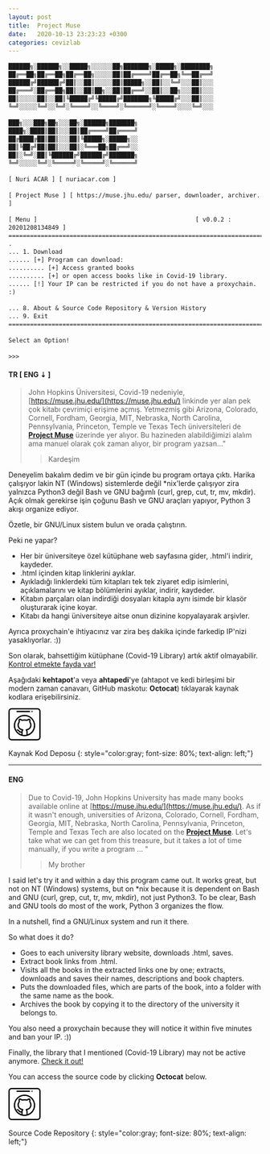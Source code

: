```yaml
---
layout: post
title:  Project Muse
date:   2020-10-13 23:23:23 +0300
categories: cevizlab
---
```


```
██████╗░██████╗░░█████╗░░░░░░██╗███████╗░█████╗░████████╗
██╔══██╗██╔══██╗██╔══██╗░░░░░██║██╔════╝██╔══██╗╚══██╔══╝
██████╔╝██████╔╝██║░░██║░░░░░██║█████╗░░██║░░╚═╝░░░██║░░░
██╔═══╝░██╔══██╗██║░░██║██╗░░██║██╔══╝░░██║░░██╗░░░██║░░░
██║░░░░░██║░░██║╚█████╔╝╚█████╔╝███████╗╚█████╔╝░░░██║░░░
╚═╝░░░░░╚═╝░░╚═╝░╚════╝░░╚════╝░╚══════╝░╚════╝░░░░╚═╝░░░

███╗░░░███╗██╗░░░██╗░██████╗███████╗
████╗░████║██║░░░██║██╔════╝██╔════╝
██╔████╔██║██║░░░██║╚█████╗░█████╗░░
██║╚██╔╝██║██║░░░██║░╚═══██╗██╔══╝░░
██║░╚═╝░██║╚██████╔╝██████╔╝███████╗
╚═╝░░░░░╚═╝░╚═════╝░╚═════╝░╚══════╝

[ Nuri ACAR ] [ nuriacar.com ]

[ Project Muse ] [ https://muse.jhu.edu/ parser, downloader, archiver. ]

[ Menu ]                                            [ v0.0.2 : 20201208134849 ]
===============================================================================
.
... 1. Download
...... [+] Program can download:
.......... [+] Access granted books
.......... [+] or open access books like in Covid-19 library. 
...... [!] Your IP can be restricted if you do not have a proxychain. :)

... 8. About & Source Code Repository & Version History
... 9. Exit
===============================================================================

Select an Option!

>>>
```

#### **TR [ ENG ⇣ ]**

> John Hopkins Üniversitesi, Covid-19 nedeniyle,
> [https://muse.jhu.edu/](https://muse.jhu.edu/) linkinde yer alan pek çok
> kitabı çevrimiçi erişime açmış. Yetmezmiş gibi Arizona, Colorado, Cornell,
> Fordham, Georgia, MIT, Nebraska, North Carolina, Pennsylvania, Princeton,
> Temple ve Texas Tech üniversiteleri de **[Project
> Muse](https://muse.jhu.edu/)** üzerinde yer alıyor. Bu hazineden
> alabildiğimizi alalım ama manuel olarak çok zaman alıyor, bir program
> yazsan..."
>> Kardeşim

Deneyelim bakalım dedim ve bir gün içinde bu program ortaya çıktı. Harika
çalışıyor lakin NT (Windows) sistemlerde değil *nix'lerde çalışıyor zira
yalnızca Python3 değil Bash ve GNU bağımlı (curl, grep, cut, tr, mv, mkdir).
Açık olmak gerekirse işin çoğunu Bash ve GNU araçları yapıyor, Python 3 akışı
organize ediyor.

Özetle, bir GNU/Linux sistem bulun ve orada çalıştırın.

Peki ne yapar?

+ Her bir üniversiteye özel kütüphane web sayfasına gider, .html'i indirir,
  kaydeder.
+ .html içinden kitap linklerini ayıklar.
+ Ayıkladığı linklerdeki tüm kitapları tek tek ziyaret edip isimlerini,
  açıklamalarını ve kitap bölümlerini ayıklar, indirir, kaydeder.
+ Kitabın parçaları olan indirdiği dosyaları kitapla aynı isimde bir klasör
  oluşturarak içine koyar.
+ Kitabı da hangi üniversiteye aitse onun dizinine kopyalayarak arşivler.

Ayrıca proxychain'e ihtiyacınız var zira beş dakika içinde farkedip IP'nizi
yasaklıyorlar. :))

Son olarak, bahsettiğim kütüphane (Covid-19 Library) artık aktif olmayabilir.
[Kontrol etmekte fayda
var!](https://about.muse.jhu.edu/resources/freeresourcescovid19/)

Aşağıdaki **kehtapot**'a veya **ahtapedi**'ye (ahtapot ve kedi birleşimi bir
modern zaman canavarı, GitHub maskotu: **Octocat**) tıklayarak kaynak kodlara
erişebilirsiniz.

[![Project Muse GitHub](/assets/img/github-icon.png "Project Muse GitHub")](https://github.com/nuriacar/project_muse)

Kaynak Kod Deposu
{: style="color:gray; font-size: 80%; text-align: left;"}

---

#### **ENG**

> Due to Covid-19, John Hopkins University has made many books available
> online at [https://muse.jhu.edu/](https://muse.jhu.edu/). As if it wasn't
> enough, universities of Arizona, Colorado, Cornell, Fordham, Georgia, MIT,
> Nebraska, North Carolina, Pennsylvania, Princeton, Temple and Texas Tech are
> also located on the **[Project Muse](https://muse.jhu.edu/)**. Let's take
> what we can get from this treasure, but it takes a lot of time manually, if
> you write a program ... "
>> My brother

I said let's try it and within a day this program came out. It works great,
but not on NT (Windows) systems, but on *nix because it is dependent on Bash
and GNU (curl, grep, cut, tr, mv, mkdir), not just Python3. To be clear, Bash
and GNU tools do most of the work, Python 3 organizes the flow.

In a nutshell, find a GNU/Linux system and run it there.

So what does it do?

+ Goes to each university library website, downloads .html, saves.
+ Extract book links from .html.
+ Visits all the books in the extracted links one by one; extracts, downloads
  and saves their names, descriptions and book chapters.
+ Puts the downloaded files, which are parts of the book, into a folder with
  the same name as the book.
+ Archives the book by copying it to the directory of the university it
  belongs to.

You also need a proxychain because they will notice it within five minutes and
ban your IP. :))

Finally, the library that I mentioned (Covid-19 Library) may not be active
anymore. [Check it
out!](https://about.muse.jhu.edu/resources/freeresourcescovid19/)

You can access the source code by clicking **Octocat** below.

[![Project Muse GitHub](/assets/img/github-icon.png "Project Muse GitHub")](https://github.com/nuriacar/project_muse)

Source Code Repository
{: style="color:gray; font-size: 80%; text-align: left;"}
